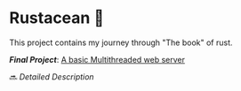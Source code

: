 # Rustacean 🦀

This project contains my journey through "The book" of rust.

***Final Project***: [A basic Multithreaded web server](./chapter-20/webserver)

🔜 _Detailed Description_
